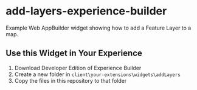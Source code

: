 # add-layers-experience-builder
Example Web AppBuilder widget showing how to add a Feature Layer to a map.

## Use this Widget in Your Experience

1. Download Developer Edition of Experience Builder
1. Create a new folder in `client\your-extensions\widgets\addLayers`
1. Copy the files in this repository to that folder